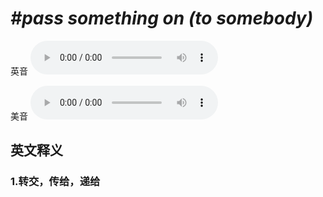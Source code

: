 # ***\#pass something on (to somebody)*** 
英音
<audio src="./media/pass something on to somebody1_AAC.aac" controls="controls"></audio>

美音
<audio src="./media/pass something on (to somebody)2.aac" controls="controls"></audio>



  

英文释义
---
### 1.**转交，传给，递给**  



